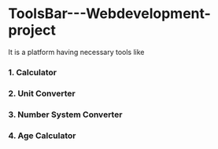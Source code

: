 # ToolsBar---Webdevelopment-project
It is a platform having necessary tools like 
### 1. Calculator
### 2. Unit Converter
### 3. Number System Converter
### 4. Age Calculator
